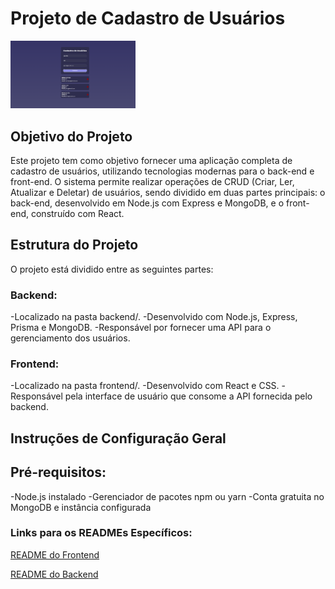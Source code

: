 # Projeto de Cadastro de Usuários

<img src="imageReact.png" alt="Tela de cadastro" width="200"/>


## Objetivo do Projeto 

Este projeto tem como objetivo fornecer uma aplicação completa de cadastro de usuários, utilizando tecnologias modernas para o back-end e front-end. O sistema permite realizar operações de CRUD (Criar, Ler, Atualizar e Deletar) de usuários, sendo dividido em duas partes principais: o back-end, desenvolvido em Node.js com Express e MongoDB, e o front-end, construído com React.

## Estrutura do Projeto

O projeto está dividido entre as seguintes partes:

### Backend:

-Localizado na pasta backend/.
-Desenvolvido com Node.js, Express, Prisma e MongoDB.
-Responsável por fornecer uma API para o gerenciamento dos usuários.

### Frontend:

-Localizado na pasta frontend/.
-Desenvolvido com React e CSS.
-Responsável pela interface de usuário que consome a API fornecida pelo backend.

## Instruções de Configuração Geral

## Pré-requisitos:

-Node.js instalado
-Gerenciador de pacotes npm ou yarn
-Conta gratuita no MongoDB e instância configurada

### Links para os READMEs Específicos:

[README do Frontend](./frontend/README.md)

[README do Backend](./backend/README.md)
